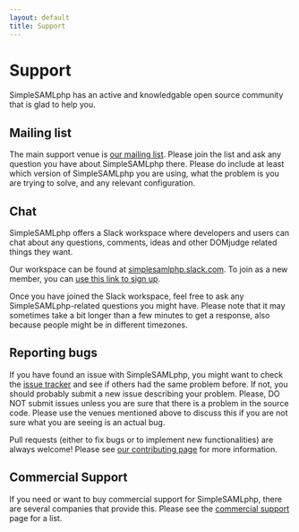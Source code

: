 ```yaml
---
layout: default
title: Support
---
```

# Support

SimpleSAMLphp has an active and knowledgable open source community that is glad to help you.

## Mailing list

The main support venue is [our mailing list](/lists). Please join the list and ask any question
you have about SimpleSAMLphp there. Please do include at least which version of SimpleSAMLphp
you are using, what the problem is you are trying to solve, and any relevant configuration.

## Chat

SimpleSAMLphp offers a Slack workspace where developers and users can chat
about any questions, comments, ideas and other DOMjudge related things they
want.

Our workspace can be found at [simplesamlphp.slack.com](https://simplesamlphp.slack.com/).
To join as a new member, you can [use this link to sign up](/chat).

Once you have joined the Slack workspace, feel free to ask any SimpleSAMLphp-related questions you might have.
Please note that it may sometimes take a bit longer than a few minutes to get a response, also because people might be in different timezones. 

## Reporting bugs

If you have found an issue with SimpleSAMLphp, you might want to check the [issue tracker](https://github.com/simplesamlphp/simplesamlphp/issues)
and see if others had the same problem before. If not, you should probably submit a new issue describing your problem.
Please, DO NOT submit issues unless you are sure that there is a problem in the source code. Please use the
venues mentioned above to discuss this if you are not sure what you are seeing is an actual bug.

Pull requests (either to fix bugs or to implement new functionalities) are always welcome! Please
see [our contributing page](./contributing) for more information.

## Commercial Support

If you need or want to buy commercial support for SimpleSAMLphp, there are several companies that provide this.
Please see the [commercial support](commercial) page for a list.

